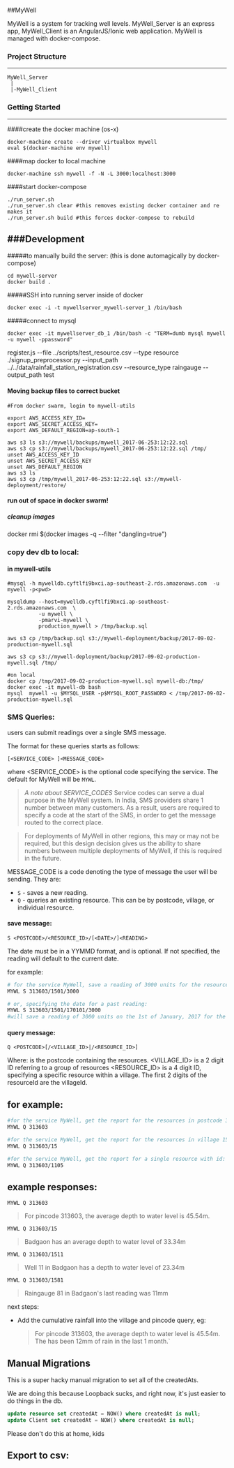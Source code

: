 ##MyWell

MyWell is a system for tracking well levels. MyWell_Server is an express app, MyWell_Client is an AngularJS/Ionic web application.
MyWell is managed with docker-compose.

### Project Structure
---

```
MyWell_Server
 |
 |-MyWell_Client

```

### Getting Started
---
####create the docker machine (os-x)
```
docker-machine create --driver virtualbox mywell
eval $(docker-machine env mywell)
```

####map docker to local machine
```
docker-machine ssh mywell -f -N -L 3000:localhost:3000
```

####start docker-compose
```
./run_server.sh
./run_server.sh clear #this removes existing docker container and re makes it
./run_server.sh build #this forces docker-compose to rebuild
```

###Development
---

#####to manually build the server: (this is done automagically by docker-compose)
```
cd mywell-server
docker build .
```

#####SSH into running server inside of docker
```
docker exec -i -t mywellserver_mywell-server_1 /bin/bash
```

#####connect to mysql
```
docker exec -it mywellserver_db_1 /bin/bash -c "TERM=dumb mysql mywell -u mywell -ppassword"
```




register.js --file ../scripts/test_resource.csv --type resource
./signup_preprocessor.py --input_path ../../data/rainfall_station_registration.csv  --resource_type raingauge --output_path test



#### Moving backup files to correct bucket
```
#From docker swarm, login to mywell-utils

export AWS_ACCESS_KEY_ID=
export AWS_SECRET_ACCESS_KEY=
export AWS_DEFAULT_REGION=ap-south-1

aws s3 ls s3://mywell/backups/mywell_2017-06-253:12:22.sql
aws s3 cp s3://mywell/backups/mywell_2017-06-253:12:22.sql /tmp/
unset AWS_ACCESS_KEY_ID
unset AWS_SECRET_ACCESS_KEY
unset AWS_DEFAULT_REGION
aws s3 ls
aws s3 cp /tmp/mywell_2017-06-253:12:22.sql s3://mywell-deployment/restore/
```



#### run out of space in docker swarm!

##### cleanup images
docker rmi $(docker images -q --filter "dangling=true")


### copy dev db to local:

#### in mywell-utils
```
#mysql -h mywelldb.cyftlfi9bxci.ap-southeast-2.rds.amazonaws.com  -u mywell -p<pwd>

mysqldump --host=mywelldb.cyftlfi9bxci.ap-southeast-2.rds.amazonaws.com  \
          -u mywell \
          -pmarvi-mywell \
          production_mywell > /tmp/backup.sql

aws s3 cp /tmp/backup.sql s3://mywell-deployment/backup/2017-09-02-production-mywell.sql

aws s3 cp s3://mywell-deployment/backup/2017-09-02-production-mywell.sql /tmp/

#on local
docker cp /tmp/2017-09-02-production-mywell.sql mywell-db:/tmp/
docker exec -it mywell-db bash
mysql  mywell -u $MYSQL_USER -p$MYSQL_ROOT_PASSWORD < /tmp/2017-09-02-production-mywell.sql
```


### SMS Queries:


users can submit readings over a single SMS message.

The format for these queries starts as follows:
```
[<SERVICE_CODE> ]<MESSAGE_CODE>
```
where <SERVICE_CODE> is the optional code specifying the service. The default for MyWell will be `MYWL`.

>*A note about SERVICE_CODES*
Service codes can serve a dual purpose in the MyWell system. In India, SMS providers share 1 number between many customers. As a result, users are required to specify a code at the start of the SMS, in order to get the message routed to the correct place.

>For deployments of MyWell in other regions, this may or may not be required, but this design decision gives us the ability to share numbers between multiple deployments of MyWell, if this is required in the future.


MESSAGE_CODE is a code denoting the type of message the user will be sending. They are:

- `S` - saves a new reading.
- `Q` - queries an existing resource. This can be by postcode, village, or individual resource.

#### save message:

```
S <POSTCODE>/<RESOURCE_ID>/[<DATE>/]<READING>
```

The date must be in a YYMMD format, and is optional. If not specified, the reading will default to the current date.

for example:
```bash
# for the service MyWell, save a reading of 3000 units for the resource 1501 in postcode 313603
MYWL S 313603/1501/3000

# or, specifying the date for a past reading:
MYWL S 313603/1501/170101/3000
#will save a reading of 3000 units on the 1st of January, 2017 for the resource 1501 in postcode 313603
```

#### query message:

```
Q <POSTCODE>[/<VILLAGE_ID>|/<RESOURCE_ID>]
```

Where:
<POSTCODE> is the postcode containing the resources.
<VILLAGE_ID> is a 2 digit ID referring to a group of resources
<RESOURCE_ID> is a 4 digit ID, specifying a specific resource within a village. The first 2 digits of the resourceId are the villageId.


## for example:
``` bash
#for the service MyWell, get the report for the resources in postcode 313603
MYWL Q 313603

#for the service MyWell, get the report for the resources in village 15 in postcode 313603
MYWL Q 313603/15

#for the service MyWell, get the report for a single resource with id: 1105 in postcode 313603
MYWL Q 313603/1105
```


## example responses:
`MYWL Q 313603`
>For pincode 313603, the average depth to water level is 45.54m.

`MYWL Q 313603/15`
>Badgaon has an average depth to water level of 33.34m

`MYWL Q 313603/1511`
>Well 11 in Badgaon has a depth to water level of 23.34m

`MYWL Q 313603/1581`
>Raingauge 81 in Badgaon's last reading was 11mm

next steps:
- Add the cumulative rainfall into the village and pincode query, eg:
  >For pincode 313603, the average depth to water level is 45.54m. The has been 12mm of rain in the last 1 month.`


## Manual Migrations


This is a super hacky manual migration to set all of the createdAts.

We are doing this because Loopback sucks, and right now, it's just easier to do things in the db.

```sql
update resource set createdAt = NOW() where createdAt is null;
update Client set createdAt = NOW() where createdAt is null;
```

Please don't do this at home, kids


## Export to csv:
